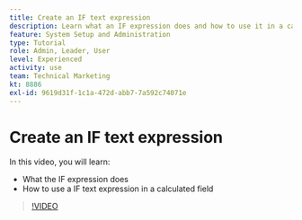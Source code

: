 ```yaml
---
title: Create an IF text expression
description: Learn what an IF expression does and how to use it in a calculated field in [!DNL Workfront].
feature: System Setup and Administration
type: Tutorial
role: Admin, Leader, User
level: Experienced
activity: use
team: Technical Marketing
kt: 8886
exl-id: 9619d31f-1c1a-472d-abb7-7a592c74071e
---
```

# Create an IF text expression

In this video, you will learn:

* What the IF expression does
* How to use a IF text expression in a calculated field

>[!VIDEO](https://video.tv.adobe.com/v/335180/?quality=12)
